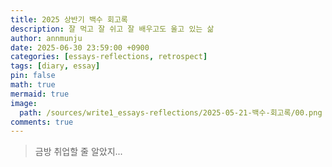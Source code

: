 ```yaml
---
title: 2025 상반기 백수 회고록
description: 잘 먹고 잘 쉬고 잘 배우고도 울고 있는 삶
author: annmunju
date: 2025-06-30 23:59:00 +0900
categories: [essays-reflections, retrospect]
tags: [diary, essay]
pin: false
math: true
mermaid: true
image:
  path: /sources/write1_essays-reflections/2025-05-21-백수-회고록/00.png
comments: true
---
```


> 금방 취업할 줄 알았지...

